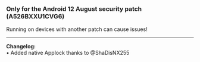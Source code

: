 ### Only for the Android 12 August security patch (A526BXXU1CVG6)
Running on devices with another patch can cause issues!

---
<b> Changelog:</b>
<br/>• Added native Applock thanks to @ShaDisNX255 

